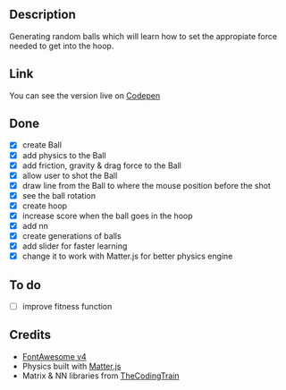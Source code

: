 ## Description
Generating random balls which will learn how to set the appropiate force needed to get into the hoop.

## Link
You can see the version live on [Codepen](https://codepen.io/FlorinPop17/full/xjPELJ)

## Done
- [x] create Ball
- [x] add physics to the Ball
- [x] add friction, gravity & drag force to the Ball
- [x] allow user to shot the Ball
- [x] draw line from the Ball to where the mouse position before the shot
- [x] see the ball rotation
- [x] create hoop
- [x] increase score when the ball goes in the hoop
- [x] add nn
- [x] create generations of balls
- [x] add slider for faster learning
- [x] change it to work with Matter.js for better physics engine

## To do
- [ ] improve fitness function

## Credits
- [FontAwesome v4](https://fontawesome.com/)
- Physics built with [Matter.js](http://brm.io/matter-js/)
- Matrix & NN libraries from [TheCodingTrain](https://www.youtube.com/channel/UCvjgXvBlbQiydffZU7m1_aw)